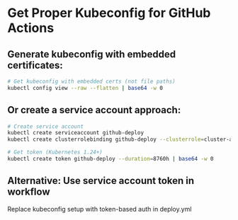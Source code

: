 # Get Proper Kubeconfig for GitHub Actions

## Generate kubeconfig with embedded certificates:

```bash
# Get kubeconfig with embedded certs (not file paths)
kubectl config view --raw --flatten | base64 -w 0
```

## Or create a service account approach:

```bash
# Create service account
kubectl create serviceaccount github-deploy
kubectl create clusterrolebinding github-deploy --clusterrole=cluster-admin --serviceaccount=default:github-deploy

# Get token (Kubernetes 1.24+)
kubectl create token github-deploy --duration=8760h | base64 -w 0
```

## Alternative: Use service account token in workflow
Replace kubeconfig setup with token-based auth in deploy.yml